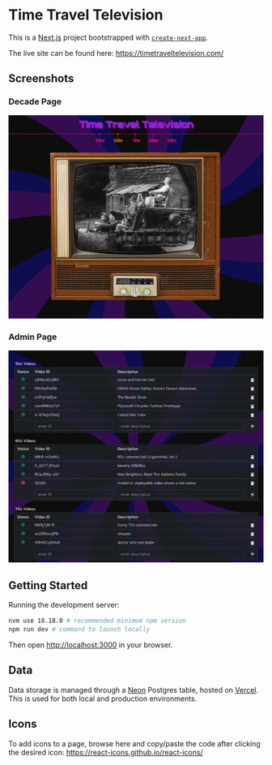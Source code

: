 # Time Travel Television

This is a [Next.js](https://nextjs.org) project bootstrapped with [`create-next-app`](https://nextjs.org/docs/app/api-reference/cli/create-next-app).

The live site can be found here: https://timetraveltelevision.com/

## Screenshots
### Decade Page
![Decade Page](https://github.com/jameson5555/timetraveltelevision/blob/main/public/screenshots/decades-page.png?raw=true?raw=true)

### Admin Page
![Admin Page](https://github.com/jameson5555/timetraveltelevision/blob/main/public/screenshots/admin-page.png?raw=true?raw=true)

## Getting Started

Running the development server:

```bash
nvm use 18.18.0 # recommended minimum npm version
npm run dev # command to launch locally
```

Then open [http://localhost:3000](http://localhost:3000) in your browser.


## Data
Data storage is managed through a [Neon](https://console.neon.tech/) Postgres table, hosted on [Vercel](https://vercel.com/). This is used for both local and production environments.

## Icons
To add icons to a page, browse here and copy/paste the code after clicking the desired icon: https://react-icons.github.io/react-icons/